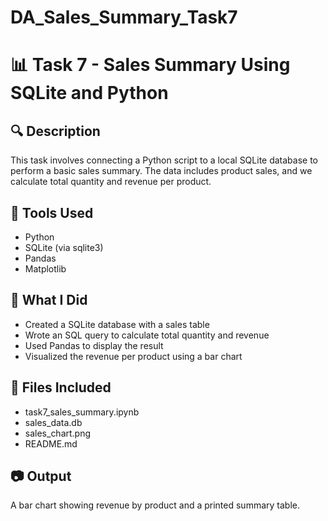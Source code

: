 # DA_Sales_Summary_Task7

# 📊 Task 7 - Sales Summary Using SQLite and Python

## 🔍 Description
This task involves connecting a Python script to a local SQLite database to perform a basic sales summary. The data includes product sales, and we calculate total quantity and revenue per product.

## 🧰 Tools Used
- Python
- SQLite (via sqlite3)
- Pandas
- Matplotlib

## 📌 What I Did
- Created a SQLite database with a sales table
- Wrote an SQL query to calculate total quantity and revenue
- Used Pandas to display the result
- Visualized the revenue per product using a bar chart

## 📁 Files Included
- task7_sales_summary.ipynb
- sales_data.db
- sales_chart.png
- README.md

## 📷 Output
A bar chart showing revenue by product and a printed summary table.
